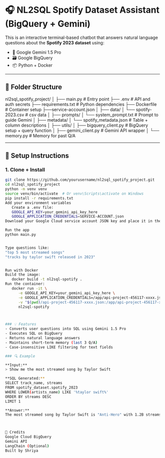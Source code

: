# 🎧 NL2SQL Spotify Dataset Assistant (BigQuery + Gemini)

This is an interactive terminal-based chatbot that answers natural language questions about the **Spotify 2023 dataset** using:

- 🧠 Google Gemini 1.5 Pro
- 🗃️ Google BigQuery
- 📦 Python + Docker

---

## 📂 Folder Structure

nl2sql_spotify_project/
│
├── main.py                  # Entry point
├── .env                     # API and auth secrets
├── requirements.txt         # Python dependencies
├── Dockerfile               # Container setup
├──service-account.json
│
├── data/
│ └── spotify-2023.csv       # csv data
│
├── prompts/
│ └── system_prompt.txt      # Prompt to guide Gemini
│
├── metadata/
│ └── spotify_metadata.json  # Table + column descriptions
│
├── utils/
│  ├── bigquery_client.py    # BigQuery setup + query function
│  ├── gemini_client.py      # Gemini API wrapper
│  └── memory.py             # Memory for past Q/A




---

## 🔧 Setup Instructions

### 1. Clone + Install

```bash
git clone https://github.com/yourusername/nl2sql_spotify_project.git
cd nl2sql_spotify_project
python -m venv venv
source venv/bin/activate  # Or venv\Scripts\activate on Windows
pip install -r requirements.txt
Add your environment variables
   Create a .env file:
   GOOGLE_API_KEY=your_gemini_api_key_here
   GOOGLE_APPLICATION_CREDENTIALS=SERVICE-ACCOUNT.json
Download your Google Cloud service account JSON key and place it in the root directory as `SERVICE-ACCOUNT.json`.

Run the app
python main.py


Type questions like:
"top 5 most streamed songs"
"tracks by taylor swift released in 2023"


Run with Docker
Build the image:
   docker build -t nl2sql-spotify .
Run the container:
   docker run -it \
      -e GOOGLE_API_KEY=your_gemini_api_key_here \
      -e GOOGLE_APPLICATION_CREDENTIALS=/app/api-project-456117-xxxx.json \
      -v "$(pwd)/api-project-456117-xxxx.json:/app/api-project-456117-xxxx.json" \
      nl2sql-spotify



### 💡 Features
- Converts user questions into SQL using Gemini 1.5 Pro
- Executes SQL on BigQuery
- Returns natural language answers
- Maintains short-term memory (last 3 Q/A)
- Case-insensitive LIKE filtering for text fields

### 🔍 Example

**Input:**
> Show me the most streamed song by Taylor Swift

**SQL Generated:**
SELECT track_name, streams
FROM spotify_dataset.spotify_2023
WHERE LOWER(artists_name) LIKE '%taylor swift%'
ORDER BY streams DESC
LIMIT 1

**Answer:**
The most streamed song by Taylor Swift is "Anti-Hero" with 1.2B streams.



🧠 Credits
Google Cloud BigQuery
Gemini API
LangChain (Optional)
Built by Shriya
